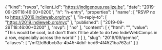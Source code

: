 {
  "kind": "rsvps",
  "client_id": "https://indigenous.realize.be",
  "date": "2019-09-29T18:46:00+0200",
  "h": "h-entry",
  "properties": {
    "name": [
      "RSVP no to https://2019.indieweb.org/nyc"
    ],
    "in-reply-to": [
      "https://2019.indieweb.org/nyc"
    ],
    "published": [
      "2019-09-29T18:46:00+0200"
    ],
    "rsvp": [
      "no"
    ],
    "content": [
      {
        "html": "",
        "value": "This would be cool, but don't think I'll be able to do two IndieWebCamps in a row, especially across the world!"
      }
    ]
  },
  "slug": "2019/09/qemho",
  "aliases": [
    "/mf2/d8dbcb3a-4b45-4dbf-bcd6-4f4521ba762a/"
  ]
}
